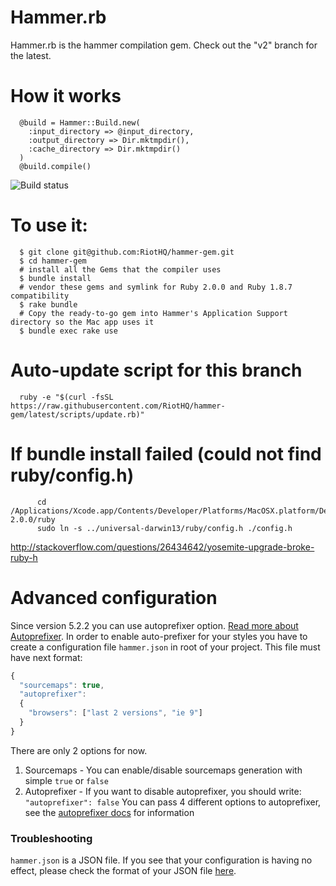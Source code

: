 # Hammer.rb

Hammer.rb is the hammer compilation gem. Check out the "v2" branch for the latest.

# How it works

      @build = Hammer::Build.new(
        :input_directory => @input_directory,
        :output_directory => Dir.mktmpdir(),
        :cache_directory => Dir.mktmpdir()
      )
      @build.compile()

![Build status](https://travis-ci.org/RiotHQ/hammer-gem.svg?branch=v2)

# To use it:

      $ git clone git@github.com:RiotHQ/hammer-gem.git
      $ cd hammer-gem
      # install all the Gems that the compiler uses
      $ bundle install
      # vendor these gems and symlink for Ruby 2.0.0 and Ruby 1.8.7 compatibility
      $ rake bundle
      # Copy the ready-to-go gem into Hammer's Application Support directory so the Mac app uses it
      $ bundle exec rake use

# Auto-update script for this branch

      ruby -e "$(curl -fsSL https://raw.githubusercontent.com/RiotHQ/hammer-gem/latest/scripts/update.rb)"

# If bundle install failed (could not find ruby/config.h)

```
      cd /Applications/Xcode.app/Contents/Developer/Platforms/MacOSX.platform/Developer/SDKs/MacOSX10.9.sdk/System/Library/Frameworks/Ruby.framework/Versions/2.0/usr/include/ruby-2.0.0/ruby
      sudo ln -s ../universal-darwin13/ruby/config.h ./config.h
```
http://stackoverflow.com/questions/26434642/yosemite-upgrade-broke-ruby-h

# Advanced configuration
Since version 5.2.2 you can use autoprefixer option. [Read more about Autoprefixer](https://github.com/postcss/autoprefixer). In order to enable auto-prefixer for your styles you have to create a configuration file `hammer.json` in root of your project. This file must have next format:
```js
{
  "sourcemaps": true,
  "autoprefixer":
  {
    "browsers": ["last 2 versions", "ie 9"]
  }
}
```
There are only 2 options for now. 

1. Sourcemaps - You can enable/disable sourcemaps generation with simple `true` or `false` 
2. Autoprefixer - If you want to disable autoprefixer, you should write: `"autoprefixer": false`
You can pass 4 different options to autoprefixer, see the [autoprefixer docs](https://github.com/postcss/autoprefixer#options) for information

### Troubleshooting
`hammer.json` is a JSON file. If you see that your configuration is having no effect, please check the format of your JSON file [here](http://jsonlint.com/).
